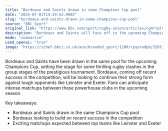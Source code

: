 ```yaml
---
title: "Bordeaux and Saints drawn in same Champions Cup pool"
date: "2025-07-01T14:19:53.000Z"
slug: "bordeaux-and-saints-drawn-in-same-champions-cup-pool"
source: "BBC Sport"
original_link: "https://www.bbc.com/sport/rugby-union/articles/cg4rrpl9663o"
description: "Bordeaux and Saints will face off in the upcoming Champions Cup, promising exciting rugby clashes in the group stages. Bordeaux, with recent success in the competition, will aim to continue their strong form against tough opponents like Leinster and Exeter. Fans can look forward to intense matchups between these powerhouse clubs in the upcoming season."
mode: "summarize"
used_openai: "true"
image: "https://ichef.bbci.co.uk/ace/branded_sport/1200/cpsprodpb/256f/live/7d8377f0-566c-11f0-9fc1-5b48baa78cfc.jpg"
---
```


Bordeaux and Saints have been drawn in the same pool for the upcoming Champions Cup, setting the stage for some thrilling rugby clashes in the group stages of the prestigious tournament. Bordeaux, coming off recent success in the competition, will be looking to continue their strong form against tough opponents like Leinster and Exeter. Fans can anticipate intense matchups between these powerhouse clubs in the upcoming season.

Key takeaways:
- Bordeaux and Saints drawn in the same Champions Cup pool
- Bordeaux looking to build on recent success in the competition
- Exciting matchups expected between top teams like Leinster and Exeter